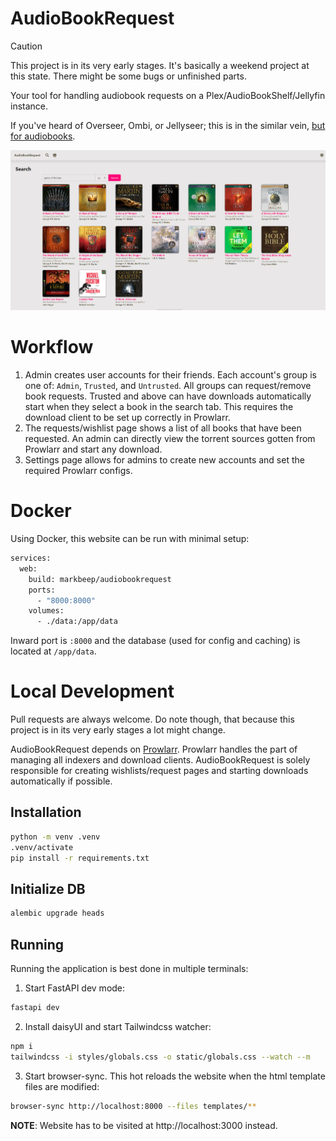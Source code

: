 # AudioBookRequest

> [!CAUTION]
> This project is in its very early stages. It's basically a weekend project at this state. There might be some bugs or unfinished parts.

Your tool for handling audiobook requests on a Plex/AudioBookShelf/Jellyfin instance.

If you've heard of Overseer, Ombi, or Jellyseer; this is in the similar vein, <ins>but for audiobooks</ins>.

![Search Page](/media/search_page.png)

# Workflow

1. Admin creates user accounts for their friends. Each account's group is one of: `Admin`, `Trusted`, and `Untrusted`. All groups can request/remove book requests. Trusted and above can have downloads automatically start when they select a book in the search tab. This requires the download client to be set up correctly in Prowlarr.
2. The requests/wishlist page shows a list of all books that have been requested. An admin can directly view the torrent sources gotten from Prowlarr and start any download.
3. Settings page allows for admins to create new accounts and set the required Prowlarr configs.

# Docker

Using Docker, this website can be run with minimal setup:

```dockerfile
services:
  web:
    build: markbeep/audiobookrequest
    ports:
      - "8000:8000"
    volumes:
      - ./data:/app/data
```

Inward port is `:8000` and the database (used for config and caching) is located at `/app/data`.

# Local Development

Pull requests are always welcome. Do note though, that because this project is in its very early stages a lot might change.

AudioBookRequest depends on [Prowlarr](https://wiki.servarr.com/prowlarr). Prowlarr handles the part of managing all indexers and download clients. AudioBookRequest is solely responsible for creating wishlists/request pages and starting downloads automatically if possible.

## Installation

```sh
python -m venv .venv
.venv/activate
pip install -r requirements.txt
```

## Initialize DB

```sh
alembic upgrade heads
```

## Running

Running the application is best done in multiple terminals:

1. Start FastAPI dev mode:

```sh
fastapi dev
```

2. Install daisyUI and start Tailwindcss watcher:

```sh
npm i
tailwindcss -i styles/globals.css -o static/globals.css --watch --m
```

3. Start browser-sync. This hot reloads the website when the html template files are modified:

```sh
browser-sync http://localhost:8000 --files templates/**
```

**NOTE**: Website has to be visited at http://localhost:3000 instead.
